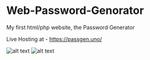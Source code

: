 # Web-Password-Genorator

My first html/php website, the Password Generator

Live Hosting at - https://passgen.uno/

![alt text](https://cdn.discordapp.com/attachments/1019017827329507359/1035231156167258193/unknown.png)
![alt text](https://cdn.discordapp.com/attachments/1034281346421497886/1035231500599304252/unknown.png)

